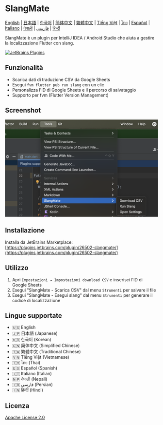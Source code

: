 # SlangMate

[English](../README.md) | [日本語](README_ja.md) | [한국어](README_ko.md) | [简体中文](README_zh-CN.md) | [繁體中文](README_zh-TW.md) | [Tiếng Việt](README_vi.md) | [ไทย](README_th.md) | [Español](README_es.md) | [Italiano](README_it.md) | [नेपाली](README_ne.md) | [فارسی](README_fa.md) | [हिन्दी](README_hi.md)

SlangMate è un plugin per IntelliJ IDEA / Android Studio che aiuta a gestire la localizzazione Flutter con slang.

[![JetBrains Plugins](https://img.shields.io/jetbrains/plugin/v/26502-slangmate)](https://plugins.jetbrains.com/plugin/26502-slangmate/)

## Funzionalità

- Scarica dati di traduzione CSV da Google Sheets
- Esegui `fvm flutter pub run slang` con un clic
- Personalizza l'ID di Google Sheets e il percorso di salvataggio
- Supporto per fvm (Flutter Version Management)

## Screenshot

![Menu strumenti](../misc/tools.png)

## Installazione

Installa da JetBrains Marketplace:
[https://plugins.jetbrains.com/plugin/26502-slangmate/](https://plugins.jetbrains.com/plugin/26502-slangmate/)

## Utilizzo

1. Apri `Impostazioni → Impostazioni download CSV` e inserisci l'ID di Google Sheets
2. Esegui "SlangMate - Scarica CSV" dal menu `Strumenti` per salvare il file
3. Esegui "SlangMate - Esegui slang" dal menu `Strumenti` per generare il codice di localizzazione

## Lingue supportate

- 🇺🇸 English
- 🇯🇵 日本語 (Japanese)
- 🇰🇷 한국어 (Korean)
- 🇨🇳 简体中文 (Simplified Chinese)
- 🇹🇼 繁體中文 (Traditional Chinese)
- 🇻🇳 Tiếng Việt (Vietnamese)
- 🇹🇭 ไทย (Thai)
- 🇪🇸 Español (Spanish)
- 🇮🇹 Italiano (Italian)
- 🇳🇵 नेपाली (Nepali)
- 🇮🇷 فارسی (Persian)
- 🇮🇳 हिन्दी (Hindi)

## Licenza

[Apache License 2.0](../LICENSE) 